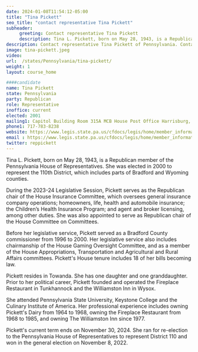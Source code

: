 ```yaml
---
date: 2024-01-08T11:54:12-05:00
title: "Tina Pickett"
seo_title: "contact representative Tina Pickett"
subheader:
     greeting: Contact representative Tina Pickett
     description: Tina L. Pickett, born on May 28, 1943, is a Republican member of the Pennsylvania House of Representatives. She was elected in 2000 to represent the 110th District, which includes parts of Bradford and Wyoming counties.
description: Contact representative Tina Pickett of Pennsylvania. Contact information for Tina Pickett includes email address, phone number, and mailing address.
image: tina-pickett.jpeg
video:
url:  /states/Pennsylvania/tina-pickett/
weight: 1
layout: course_home

####candidate
name: Tina Pickett
state: Pennsylvania
party: Republican
role: Representative
inoffice: current
elected: 2001
mailing1: Capitol Building Room 315A MCB House Post Office Harrisburg, PA 17120
phone1: 717-783-8238
website: https://www.legis.state.pa.us/cfdocs/legis/home/member_information/House_bio.cfm?id=97/
email : https://www.legis.state.pa.us/cfdocs/legis/home/member_information/House_bio.cfm?id=97/
twitter: reppickett
---
```


Tina L. Pickett, born on May 28, 1943, is a Republican member of the Pennsylvania House of Representatives. She was elected in 2000 to represent the 110th District, which includes parts of Bradford and Wyoming counties.

During the 2023-24 Legislative Session, Pickett serves as the Republican chair of the House Insurance Committee, which oversees general insurance company operations; homeowners, life, health and automobile insurance; the Children’s Health Insurance Program; and agent and broker licensing, among other duties. She was also appointed to serve as Republican chair of the House Committee on Committees.

Before her legislative service, Pickett served as a Bradford County commissioner from 1996 to 2000. Her legislative service also includes chairmanship of the House Gaming Oversight Committee, and as a member of the House Appropriations, Transportation and Agricultural and Rural Affairs committees. Pickett's House tenure includes 18 of her bills becoming law.

Pickett resides in Towanda. She has one daughter and one granddaughter. Prior to her political career, Pickett founded and operated the Fireplace Restaurant in Tunkhannock and the Williamston Inn in Wysox.

She attended Pennsylvania State University, Keystone College and the Culinary Institute of America. Her professional experience includes owning Pickett's Dairy from 1964 to 1968, owning the Fireplace Restaurant from 1968 to 1985, and owning The Williamston Inn since 1977.

Pickett's current term ends on November 30, 2024. She ran for re-election to the Pennsylvania House of Representatives to represent District 110 and won in the general election on November 8, 2022.
